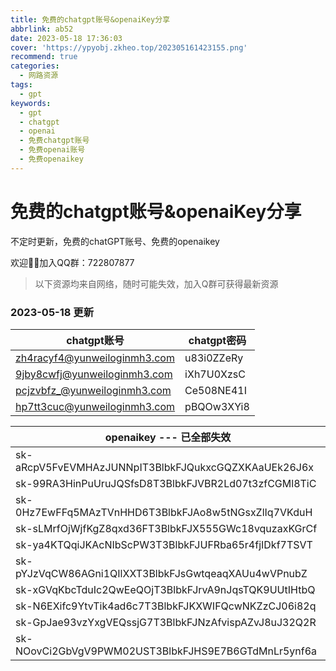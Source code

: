 ```yaml
---
title: 免费的chatgpt账号&openaiKey分享
abbrlink: ab52
date: 2023-05-18 17:36:03
cover: 'https://ypyobj.zkheo.top/202305161423155.png'
recommend: true
categories:
  - 网路资源
tags:
  - gpt
keywords:
  - gpt
  - chatgpt
  - openai
  - 免费chatgpt账号
  - 免费openai账号
  - 免费openaikey
---
```


# 免费的chatgpt账号&openaiKey分享

不定时更新，免费的chatGPT账号、免费的openaikey

欢迎👏🏻加入QQ群：722807877

> 以下资源均来自网络，随时可能失效，加入Q群可获得最新资源

### 2023-05-18 更新 

| **chatgpt账号**              | **chatgpt密码** |
| ---------------------------- | --------------- |
| zh4racyf4@yunweiloginmh3.com | u83i0ZZeRy      |
| 9jby8cwfj@yunweiloginmh3.com | iXh7U0XzsC      |
| pcjzvbfz_@yunweiloginmh3.com | Ce508NE41I      |
| hp7tt3cuc@yunweiloginmh3.com | pBQOw3XYi8      |

| openaikey --- 已全部失效                            |
| --------------------------------------------------- |
| 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 |
| 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 |
| 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 |
| 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 |
| 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 |
| 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 |
| 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 |
| 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 |
| 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 |
| 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 |

